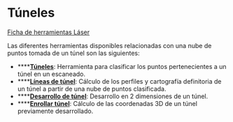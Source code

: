 # Túneles

[Ficha de herramientas Láser](./)

Las diferentes herramientas disponibles relacionadas con una nube de puntos tomada de un túnel son las siguientes:

* \*\*\*\*[**Túneles**](../../modulo-laser/tuneles/buscar-puntos-en-tuneles.md): Herramienta para clasificar los puntos pertenecientes a un túnel en un escaneado.
* \*\*\*\*[**Líneas de túnel**](../../modulo-laser/tuneles/buscar-limites-de-tunel.md): Cálculo de los perfiles y cartografía definitoria de un túnel a partir de una nube de puntos clasificada.
* \*\*\*\*[**Desarrollo de túnel**](../../modulo-laser/tuneles/desarrollo-de-tunel.md): Desarrollo en 2 dimensiones de un túnel.
* \*\*\*\*[**Enrollar túnel**](../../modulo-laser/tuneles/enrollar-tunel.md): Cálculo de las coordenadas 3D de un túnel previamente desarrollado.

